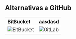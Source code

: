 ##  Alternativas a GitHub

|BitBucket| aasdasd|
|:-|:-|
|![BitBucket](http://blog.poeditor.com/wp-content/uploads/2014/06/bitbucket-logo.png)|![GitLab](https://gitlab.com/assets/touch-icon-iphone-retina-81446c57f3351d1dacd0fb5f23ced74ba63d3878810bedea343999c6a12b3915.png)|
